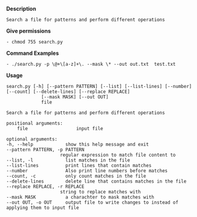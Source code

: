 **Description**

	Search a file for patterns and perform different operations
**Give permissions**

	- chmod 755 search.py

**Command Examples**

	- ./search.py -p \@+\[a-z]+\. --mask \* --out out.txt  test.txt


**Usage**

	search.py [-h] [--pattern PATTERN] [--list] [--list-lines] [--number] [--count] [--delete-lines] [--replace REPLACE]
                 [--mask MASK] [--out OUT]
                 file

	Search a file for patterns and perform different operations

	positional arguments:
  		file                  input file

	optional arguments:
  	-h, --help            show this help message and exit
  	--pattern PATTERN, -p PATTERN
                        regular expression to match file content to
  	--list, -l            list matches in the file
  	--list-lines          print lines that contain matches
  	--number              Also print line numbers before matches
  	--count, -c           only count matches in the file
  	--delete-lines        delete line that contains matches in the file
  	--replace REPLACE, -r REPLACE
                        string to replace matches with
  	--mask MASK           a charachter to mask matches with
  	--out OUT, -o OUT     output file to write changes to instead of applying them to input file

